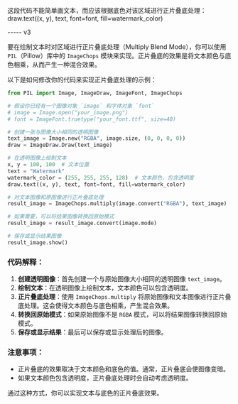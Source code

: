这段代码不能简单画文本，而应该根据底色对该区域进行正片叠底处理：
draw.text((x, y), text, font=font, fill=watermark_color)

----- v3

要在绘制文本时对区域进行正片叠底处理（Multiply Blend Mode），你可以使用 `PIL`（Pillow）库中的 `ImageChops` 模块来实现。正片叠底的效果是将文本颜色与底色相乘，从而产生一种混合效果。

以下是如何修改你的代码来实现正片叠底处理的示例：

```python
from PIL import Image, ImageDraw, ImageFont, ImageChops

# 假设你已经有一个图像对象 `image` 和字体对象 `font`
# image = Image.open("your_image.png")
# font = ImageFont.truetype("your_font.ttf", size=40)

# 创建一张与图像大小相同的透明图像
text_image = Image.new("RGBA", image.size, (0, 0, 0, 0))
draw = ImageDraw.Draw(text_image)

# 在透明图像上绘制文本
x, y = 100, 100  # 文本位置
text = "Watermark"
watermark_color = (255, 255, 255, 128)  # 文本颜色，包含透明度
draw.text((x, y), text, font=font, fill=watermark_color)

# 对文本图像和原图像进行正片叠底处理
result_image = ImageChops.multiply(image.convert("RGBA"), text_image)

# 如果需要，可以将结果图像转换回原始模式
result_image = result_image.convert(image.mode)

# 保存或显示结果图像
result_image.show()
```

### 代码解释：

1. **创建透明图像**：首先创建一个与原始图像大小相同的透明图像 `text_image`。
2. **绘制文本**：在透明图像上绘制文本，文本颜色可以包含透明度。
3. **正片叠底处理**：使用 `ImageChops.multiply` 将原始图像和文本图像进行正片叠底处理。这会使得文本颜色与底色相乘，产生混合效果。
4. **转换回原始模式**：如果原始图像不是 `RGBA` 模式，可以将结果图像转换回原始模式。
5. **保存或显示结果**：最后可以保存或显示处理后的图像。

### 注意事项：

- 正片叠底的效果取决于文本颜色和底色的值。通常，正片叠底会使图像变暗。
- 如果文本颜色包含透明度，正片叠底处理时会自动考虑透明度。

通过这种方式，你可以实现文本与底色的正片叠底效果。
